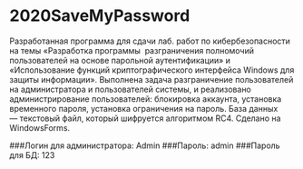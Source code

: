 # 2020SaveMyPassword

Разработанная программа для сдачи лаб. работ по кибербезопасности на темы «Разработка программы  разграничения полномочий пользователей на основе парольной аутентификации» и «Использование функций криптографического интерфейса Windows для защиты информации». Выполнена задача разграничение пользователей на администратора и пользователей системы, и реализовано администрирование пользователей: блокировка аккаунта, установка временного пароля, установка ограничения на пароль. База данных — текстовый файл, который шифруется алгоритмом RC4. Сделано на WindowsForms.

###Логин для администратора: Admin
###Пароль: admin
###Пароль для БД: 123
